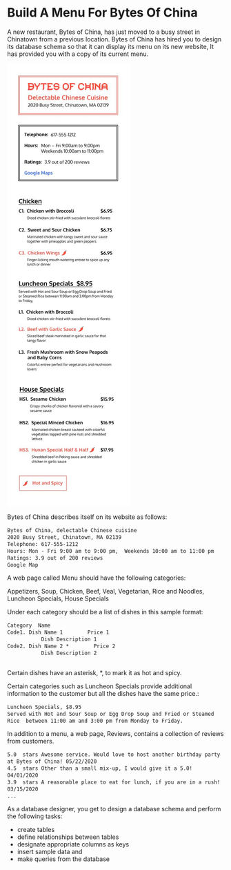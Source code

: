 # Build A Menu For Bytes Of China
A new restaurant, Bytes of China, has just moved to a busy street in Chinatown from a previous location. Bytes of China has hired you to design its database schema so that it can display its menu on its new website, It has provided you with a copy of its current menu.

<img src="bytes_of_china.jpg" />

Bytes of China describes itself on its website as follows:
```
Bytes of China, delectable Chinese cuisine
2020 Busy Street, Chinatown, MA 02139
Telephone: 617-555-1212
Hours: Mon - Fri 9:00 am to 9:00 pm,  Weekends 10:00 am to 11:00 pm
Ratings: 3.9 out of 200 reviews
Google Map
```

A web page called Menu should have the following categories:

Appetizers, Soup, Chicken, Beef, Veal, Vegetarian, Rice and Noodles, Luncheon Specials, House Specials

Under each category should be a list of dishes in this sample format: 
```
Category  Name
Code1. Dish Name 1        Price 1
           Dish Description 1
Code2. Dish Name 2 *        Price 2
           Dish Description 2
           
```

Certain dishes have an asterisk, *, to mark it as hot and spicy.

Certain categories such as Luncheon Specials provide additional information to the customer but all the dishes have the same price.:
```
Luncheon Specials, $8.95
Served with Hot and Sour Soup or Egg Drop Soup and Fried or Steamed Rice  between 11:00 am and 3:00 pm from Monday to Friday.
```

In addition to a menu, a web page, Reviews, contains a collection of reviews from customers.
```
5.0  stars Awesome service. Would love to host another birthday party at Bytes of China! 05/22/2020
4.5  stars Other than a small mix-up, I would give it a 5.0!  04/01/2020
3.9  stars A reasonable place to eat for lunch, if you are in a rush!  03/15/2020
... 
```

As a database designer, you get to design a database schema and perform the following tasks:
- create tables
- define relationships between tables
- designate appropriate columns as keys
- insert sample data and
- make queries from the database

